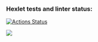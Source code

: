 ### Hexlet tests and linter status:
[![Actions Status](https://github.com/sheloputova/frontend-project-44/actions/workflows/hexlet-check.yml/badge.svg)](https://github.com/sheloputova/frontend-project-44/actions)


<a href="https://codeclimate.com/github/sheloputova/frontend-project-44/maintainability"><img src="https://api.codeclimate.com/v1/badges/c19e9f7aa51edc47f63f/maintainability" /></a>
